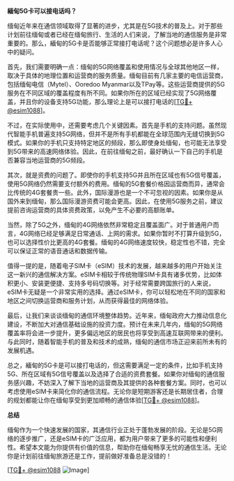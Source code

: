 **緬甸5G卡可以接电话吗？**

缅甸近年来在通信领域取得了显著的进步，尤其是在5G技术的普及上。对于那些计划前往缅甸或者已经在缅甸旅行、生活的人们来说，了解当地的通信服务是非常重要的。那么，緬甸的5G卡是否能够正常接打电话呢？这个问题想必是许多人心中的疑问。

首先，我们需要明确一点：缅甸的5G网络覆盖和使用情况与全球其他地区一样，取决于具体的地理位置和运营商的服务质量。缅甸目前有几家主要的电信运营商，包括缅甸电信（Mytel）、Ooredoo Myanmar以及TPay等。这些运营商提供的5G服务在不同区域的覆盖程度有所不同。如果你所在的区域已经实现了5G网络覆盖，并且你的设备支持5G功能，那么理论上是可以接打电话的[[TG💪+ @esim1088](https://t.me/s/esim1088)]。

不过，在实际使用中，还需要考虑几个关键因素。首先是手机的支持问题。虽然现代智能手机普遍支持5G网络，但并不是所有手机都能在全球范围内无缝切换到5G模式。如果你的手机只支持特定地区的频段，那么即使身处缅甸，也可能无法享受到5G带来的高速网络体验。因此，在前往缅甸之前，最好确认一下自己的手机是否兼容当地运营商的5G频段。

其次，就是资费的问题了。即使你的手机支持5G并且所在区域也有5G信号覆盖，使用5G网络仍然需要支付额外的费用。缅甸的5G套餐价格因运营商而异，通常会比传统的4G套餐贵一些。此外，国际漫游也是一个不可忽视的因素。如果你是从国外来到缅甸，那么国际漫游资费可能会更高。因此，在使用5G服务之前，建议提前咨询运营商的具体资费政策，以免产生不必要的高额账单。

当然，除了5G之外，缅甸的4G网络依然非常稳定且覆盖面广。对于普通用户而言，4G网络已经足够满足日常通话、上网的需求。如果你暂时不打算升级到5G，也可以选择性价比更高的4G套餐。缅甸的4G网络速度较快，稳定性也不错，完全可以保证正常的语音通话和数据传输。

值得一提的是，随着电子SIM卡（eSIM）技术的发展，越来越多的用户开始关注这一新兴的通信解决方案。eSIM卡相较于传统物理SIM卡具有诸多优势，比如体积更小、安装更便捷、支持多号码切换等。对于经常需要跨国旅行的人来说，eSIM卡无疑是一个非常实用的选择。通过eSIM卡，你可以轻松地在不同的国家和地区之间切换运营商和服务计划，从而获得最佳的网络体验。

最后，让我们来谈谈缅甸的通信环境整体趋势。近年来，缅甸政府大力推动信息化建设，不断加大对通信基础设施的投资力度。预计在未来几年内，缅甸的5G网络覆盖率将会进一步提升，更多偏远地区的居民也将享受到高速互联网带来的便利。与此同时，随着智能手机的普及和技术的成熟，缅甸的通信市场正迎来前所未有的发展机遇。

总之，緬甸的5G卡是可以接打电话的，但这需要满足一定的条件，比如手机支持5G、所在区域有5G信号覆盖以及选择了合适的资费套餐。如果你对缅甸的通信服务感兴趣，不妨深入了解下当地的运营商及其提供的各种套餐方案。同时，也可以考虑使用eSIM卡来简化你的通信流程。无论你是短期游客还是长期居住者，合理的规划都能让你在缅甸享受到更加顺畅的通信体验[[TG💪+ @esim1088](https://t.me/s/esim1088)]。

**总结**

缅甸作为一个快速发展的国家，其通信行业正处于蓬勃发展的阶段。无论是5G网络的逐步推广，还是eSIM卡的广泛应用，都为用户带来了更多的可能性和便利性。希望本文能为你提供有价值的信息，帮助你在缅甸畅享无忧的通信生活。无论你是计划前往缅甸旅游还是工作，提前做好准备总是没错的！

[[TG💪+ @esim1088](https://t.me/s/esim1088) ![Image](https://i.postimg.cc/4NQfJmqS/Snipaste-2025-05-13-00-14-12.png)]